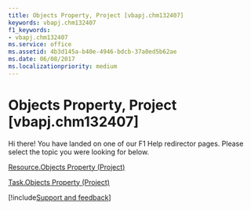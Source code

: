 ```yaml
---
title: Objects Property, Project [vbapj.chm132407]
keywords: vbapj.chm132407
f1_keywords:
- vbapj.chm132407
ms.service: office
ms.assetid: 4b3d145a-b40e-4946-bdcb-37a0ed5b62ae
ms.date: 06/08/2017
ms.localizationpriority: medium
---
```



# Objects Property, Project [vbapj.chm132407]

Hi there! You have landed on one of our F1 Help redirector pages. Please select the topic you were looking for below.

[Resource.Objects Property (Project)](https://msdn.microsoft.com/library/b4d7e7ed-494d-1a8e-ac93-30d6c02a6183%28Office.15%29.aspx)

[Task.Objects Property (Project)](https://msdn.microsoft.com/library/8ed27167-e1c6-c52c-dc62-2d962457af48%28Office.15%29.aspx)

[!include[Support and feedback](~/includes/feedback-boilerplate.md)]
